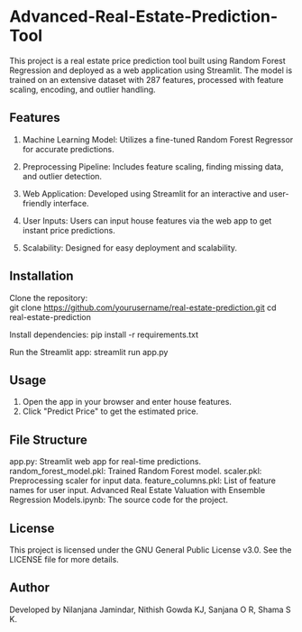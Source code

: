 # Advanced-Real-Estate-Prediction-Tool
This project is a real estate price prediction tool built using Random Forest Regression and deployed as a web application using Streamlit. The model is trained on an extensive dataset with 287 features, processed with feature scaling, encoding, and outlier handling.

## Features

1. Machine Learning Model: Utilizes a fine-tuned Random Forest Regressor for accurate predictions.

2. Preprocessing Pipeline: Includes feature scaling, finding missing data, and outlier detection.

3. Web Application: Developed using Streamlit for an interactive and user-friendly interface.

4. User Inputs: Users can input house features via the web app to get instant price predictions.

5. Scalability: Designed for easy deployment and scalability.

## Installation

Clone the repository:  
git clone https://github.com/yourusername/real-estate-prediction.git
cd real-estate-prediction

Install dependencies:
pip install -r requirements.txt

Run the Streamlit app: streamlit run app.py

## Usage

1. Open the app in your browser and enter house features.
2. Click "Predict Price" to get the estimated price.

## File Structure

app.py: Streamlit web app for real-time predictions.
random_forest_model.pkl: Trained Random Forest model.
scaler.pkl: Preprocessing scaler for input data.
feature_columns.pkl: List of feature names for user input.
Advanced Real Estate Valuation with Ensemble Regression Models.ipynb: The source code for the project.

## License
This project is licensed under the GNU General Public License v3.0. See the LICENSE file for more details.

## Author
Developed by Nilanjana Jamindar, Nithish Gowda KJ, Sanjana O R, Shama S K.

